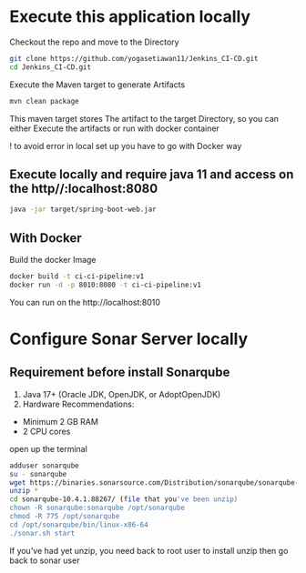 # Execute this application locally
Checkout the repo and move to the Directory
```bash
git clone https://github.com/yogasetiawan11/Jenkins_CI-CD.git
cd Jenkins_CI-CD.git
```

Execute the Maven target to generate Artifacts 
```bash
mvn clean package
```
This maven target stores The artifact to the target Directory, so you can either Execute the artifacts or run with docker container 

! to avoid error in local set up you have to go with Docker way

## Execute locally and require java 11 and access on the http//:localhost:8080
```bash
java -jar target/spring-boot-web.jar
```

## With Docker
Build the docker Image

```bash
docker build -t ci-ci-pipeline:v1
docker run -d -p 8010:8080 -t ci-ci-pipeline:v1
```

You can run on the http://localhost:8010

# Configure Sonar Server locally

## Requirement before install Sonarqube

1. Java 17+ (Oracle JDK, OpenJDK, or AdoptOpenJDK)
2. Hardware Recommendations:
-    Minimum 2 GB RAM
-    2 CPU cores

open up the terminal
```bash
adduser sonarqube
su - sonarqube
wget https://binaries.sonarsource.com/Distribution/sonarqube/sonarqube-10.4.1.88267.zip
unzip *
cd sonarqube-10.4.1.88267/ (file that you've been unzip)
chown -R sonarqube:sonarqube /opt/sonarqube
chmod -R 775 /opt/sonarqube
cd /opt/sonarqube/bin/linux-x86-64
./sonar.sh start
```

If you've had yet unzip, you need back to root user to install unzip then go back to sonar user
